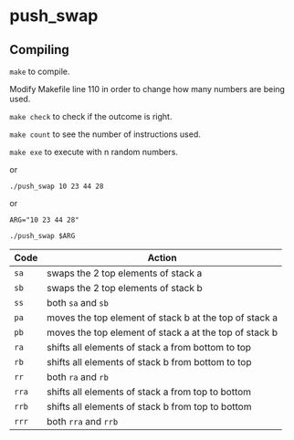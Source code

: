 # push_swap

## Compiling
`make` to compile.

Modify Makefile line 110 in order to change how many numbers are being used.

`make check` to check if the outcome is right.

`make count` to see the number of instructions used.

`make exe` to execute with n random numbers.

or

```
./push_swap 10 23 44 28
```

or

```
ARG="10 23 44 28"

./push_swap $ARG
```

Code	| Action
--------|----------------------------------------------
`sa`	| swaps the 2 top elements of stack a
`sb`	| swaps the 2 top elements of stack b
`ss`	| both `sa` and `sb`
`pa`	| moves the top element of stack b at the top of stack a
`pb`	| moves the top element of stack a at the top of stack b
`ra`	| shifts all elements of stack a from bottom to top
`rb`	| shifts all elements of stack b from bottom to top
`rr`	| both `ra` and `rb`
`rra`	| shifts all elements of stack a from top to bottom
`rrb`	| shifts all elements of stack b from top to bottom
`rrr`	| both `rra` and `rrb`

